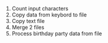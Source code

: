 1. Count input characters
2. Copy data from keybord to file
3. Copy text file
4. Merge 2 files
5. Process birthday party data from file
